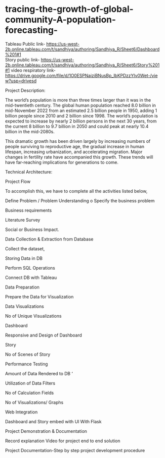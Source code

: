 # tracing-the-growth-of-global-community-A-population-forecasting-
Tableau Public link- https://us-west-2b.online.tableau.com/t/sandhiya/authoring/Sandhiya_R/Sheet6/Dashboard%201#1  
Story public link- https://us-west-2b.online.tableau.com/t/sandhiya/authoring/Sandhiya_R/Sheet6/Story%201#1
video respiratory link-https://drive.google.com/file/d/1O0ESPNaiziBNusBp_lbKPDzzYIv0Wet-/view?usp=drivesd



Project Description:


The world’s population is more than three times larger than it was in the mid-twentieth century. The global human population reached 8.0 billion in mid-November 2022 from an estimated 2.5 billion people in 1950, adding 1 billion people since 2010 and 2 billion since 1998. The world’s population is expected to increase by nearly 2 billion persons in the next 30 years, from the current 8 billion to 9.7 billion in 2050 and could peak at nearly 10.4 billion in the mid-2080s.

This dramatic growth has been driven largely by increasing numbers of people surviving to reproductive age, the gradual increase in human lifespan, increasing urbanization, and accelerating migration. Major changes in fertility rate have accompanied this growth. These trends will have far-reaching implications for generations to come.

Technical Architecture:






Project Flow

To accomplish this, we have to complete all the activities listed below,



Define Problem / Problem Understanding o	Specify the business problem

Business requirements

Literature Survey

Social or Business Impact.

Data Collection & Extraction from Database

Collect the dataset,

Storing Data in DB

Perform SQL Operations

Connect DB with Tableau

Data Preparation

Prepare the Data for Visualization

Data Visualizations

No of Unique Visualizations

Dashboard

Responsive and Design of Dashboard

Story

No of Scenes of Story

Performance Testing

Amount of Data Rendered to DB ‘

Utilization of Data Filters

No of Calculation Fields

No of Visualizations/ Graphs

Web Integration

Dashboard and Story embed with UI With Flask

Project Demonstration & Documentation

Record explanation Video for project end to end solution

Project Documentation-Step by step project development procedure
